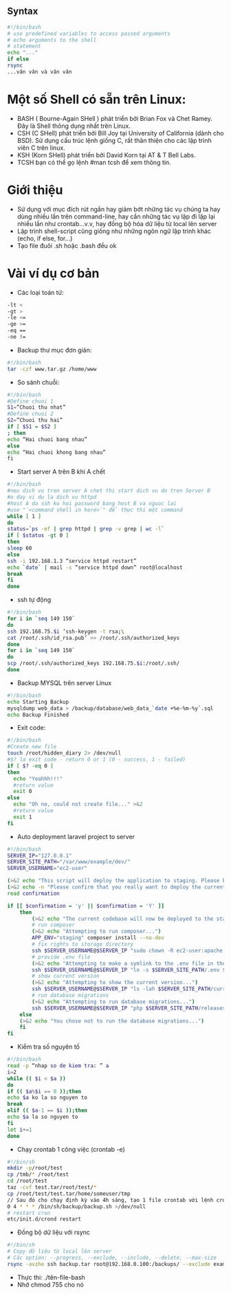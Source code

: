 ## Syntax

```sh
#!/bin/bash
# use predefined variables to access passed arguments
# echo arguments to the shell
# statement
echo "..."
if else
rsync 
...vân vân và vân vân

```

# Một số Shell có sẵn trên Linux:
- BASH ( Bourne-Again SHell ) phát triển bởi Brian Fox và Chet Ramey. Đây là Shell thông dụng nhất trên Linux.
- CSH (C SHell) phát triển bởi Bill Joy tại University of California (dành cho BSD). Sử dụng cấu trúc lệnh giống C, rất thân thiện cho các lập trình viên C trên linux.
- KSH (Korn SHell) phát triển bởi David Korn tại AT & T Bell Labs.
- TCSH bạn có thể gọ lệnh #man tcsh để xem thông tin.

# Giới thiệu
- Sử dụng với mục đích rút ngắn hay giảm bớt những tác vụ chúng ta hay dùng nhiều lần trên command-line, hay cần những tác vụ lặp đi lặp lại nhiều lần như crontab...v.v, hay đồng bộ hóa dữ liệu từ local lên server
- Lập trình shell-script cũng giống như những ngôn ngữ lập trình khác (echo, if else, for...)
- Tạo file đuôi .sh hoặc .bash đều ok

# Vài ví dụ cơ bản
- Các loại toán tử:
```sh
-lt <
-gt >
-le <=
-ge >=
-eq ==
-ne !=
```

- Backup thư mục đơn giản:
```sh
#!/bin/bash
tar -czf www.tar.gz /home/www​
```

- So sánh chuỗi:
```sh
#!/bin/bash
#Define chuoi 1
S1=”Chuoi thu nhat”
#Define chuoi 2
S2=”Chuoi thu hai”
if [ $S1 = $S2 ]
; then
echo “Hai chuoi bang nhau”
else
echo “Hai chuoi khong bang nhau”
fi​
```

- Start server A trên B khi A chết
```sh
#!/bin/bash
#neu dich vu tren server A chet thi start dich vu do tren Server B
#o day vi du la dich vu httpd
#host A da ssh ko hoi password bang host B va nguoc lai
#use "`<command shell in here>`" để thực thi một command
while [ 1 ]
do
status=`ps -ef | grep httpd | grep -v grep | wc -l`
if [ $status -gt 0 ]
then
sleep 60
else
ssh -i 192.168.1.3 “service httpd restart”
echo `date` | mail -s “service httpd down” root@localhost
break
fi
done
```

- ssh tự động
```sh
#!/bin/bash
for i in `seq 149 150`
do
ssh 192.168.75.$i ‘ssh-keygen -t rsa;\
cat /root/.ssh/id_rsa.pub’ >> /root/.ssh/authorized_keys
done
for i in `seq 149 150`
do
scp /root/.ssh/authorized_keys 192.168.75.$i:/root/.ssh/
done
```

- Backup MYSQL trên server Linux
```sh
#!/bin/bash
echo Starting Backup
mysqldump web_data > /backup/database/web_data_`date +%e-%m-%y`.sql
echo Backup Finished​
```

- Exit code:
```sh
#!/bin/bash
#Create new file
touch /root/hidden_diary 2> /dev/null
#$? la exit code - return 0 or 1 (0 - success, 1 - failed)
if [ $? -eq 0 ]
then
  echo "Yeahhh!!!"
  #return value
  exit 0
else
  echo "Oh no, could not create file..." >&2
  #return value
  exit 1
fi
```

- Auto deployment laravel project to server
```sh
#!/bin/bash
SERVER_IP="127.0.0.1"
SERVER_SITE_PATH="/var/www/example/dev/"
SERVER_USERNAME="ec2-user"

(>&2 echo "This script will deploy the application to staging. Please be mindful while doing this!")
(>&2 echo -n "Please confirm that you really want to deploy the current codebase to staging [y/N]: ")
read confirmation

if [[ $confirmation = 'y' || $confirmation = 'Y' ]]
    then
        (>&2 echo "The current codebase will now be deployed to the staging environment!")
    	# run composer
     	(>&2 echo "Attempting to run composer...")
     	APP_ENV="staging" composer install --no-dev
     	# fix rights to storage directory
     	ssh $SERVER_USERNAME@$SERVER_IP "sudo chown -R ec2-user:apache $SERVER_SITE_PATH/releases/$DIRECTORY_NAME"
     	# provide .env file
     	(>&2 echo "Attempting to make a symlink to the .env file in the project directory...")
     	ssh $SERVER_USERNAME@$SERVER_IP "ln -s $SERVER_SITE_PATH/.env $SERVER_SITE_PATH/releases/$DIRECTORY_NAME/.env"
     	# show current version
     	(>&2 echo "Attempting to show the current version...")
     	ssh $SERVER_USERNAME@$SERVER_IP "ls -lah $SERVER_SITE_PATH/current"
     	# run database migrations
     	(>&2 echo "Attempting to run database migrations...")
     	ssh $SERVER_USERNAME@$SERVER_IP "php $SERVER_SITE_PATH/releases/$DIRECTORY_NAME/artisan migrate --env=staging"
    else
	(>&2 echo "You chose not to run the database migrations...")
    fi
fi
```

- Kiểm tra số nguyên tố
```sh
#!/bin/bash
read -p “nhap so de kiem tra: ” a
i=2
while (( $i < $a ))
do
if (( $a%$i == 0 ));then
echo $a ko la so nguyen to
break
elif (( $a-1 == $i ));then
echo $a la so nguyen to
fi
let i+=1
done
```

- Chạy crontab 1 công việc (crontab -e)
```sh
#!/bin/sh
mkdir -p/root/test
cp /tmb/* /root/test
cd /root/test
taz -cvf test.tar/root/test/*
cp /root/test/test.tar/home/someuser/tmp
// Sau đó cho chạy định kỳ vào 4h sáng, tạo 1 file crontab với lệnh crontab -e rồi paste lệnh dưới vào
0 4 * * * /bin/sh/backup/backup.sh >/dev/null
# restart cron
etc/init.d/crond restart
```

- Đồng bộ dữ liệu với rsync
```sh
#!/bin/sh
# Copy dữ liệu từ local lên server
# Các option: --progress, --exclude, --include, --delete, --max-size
rsync -avzhe ssh backup.tar root@192.168.0.100:/backups/ --exclude example.txt
```
- Thực thi: ./tên-file-bash
- Nhớ chmod 755 cho nó
